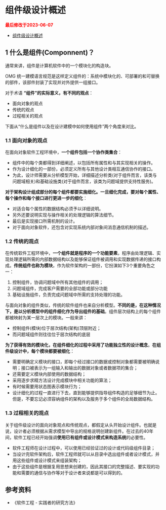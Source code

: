 # 组件级设计概述

<strong><font color="red">最后修改于2023-06-07</font></strong>

- [组件级设计概述](#组件级设计概述)

## 1 什么是组件(Componnent)？
通常来讲，组件是计算机软件中的一个模块化的构造块。

OMG 统一建模语言规范是这样定义组件的：系统中模块化的、可部署的和可替换的部件，该部件封装了实现并对外提供一组接口。

对于术语 **“组件”的实际意义，有不同的观点**：
* 面向对象的观点
* 传统的观点
* 过程相关的观点

下面从“什么是组件以及在设计建模中如何使用组件”两个角度来对比。

### 1.1 面向对象的观点
在面向对象软件工程环境中，**一个组件包括一个协作类集合**：
* 组件中的每个类都得到详细阐述，以包括所有属性和与其实现相关的操作。
* 作为设计细化的一部份，必须定义所有与其他设计类相互通信协作的接口。
* 为此，设计师需要从分析模型开始，详细描述分析类(对于组件而言，该类与问题域相关)和基础设施类(对于组件而言，该类为问题域提供支持性服务)。

**对于架构设计组成部分的每个组件都要实施细化。一旦细化完成，要对每个属性、每个操作和每个接口进行更进一步的细化**：
* 对适合每个属性的数据结构必须予以详细说明。
* 另外还要说明实现与操作相关的处理逻辑的算法细节。
* 最后是实现接口所需机制的设计。
* 对于面向对象软件，还包含对实现系统内部对象间消息通信机制的描述。

### 1.2 传统的观点
在传统软件工程环境中，**一个组件就是程序的一个功能要素**，程序由处理逻辑、实现处理逻辑所需的内部数据结构以及能够保证组件被调用和实现数据传递的接口构成。**传统组件也称为模块**，作为软件架构的一部份，它扮演如下3个重要角色之一：
1. 控制组件，协调问题域中所有其他组件的调用；
2. 问题域组件，完成客户需要的全部功能或部分功能
3. 基础设施组件，负责完成问题域中所需的支持处理的功能。

与面向对象的组件类似，传统的软件组件也来自分析模型。**不同的是，在这种情况下，是以分析模型中的组件细化作为导出组件的基础**。组件层次结构上的每个组件都被映射为某一层次上的模块。一般来讲：
* 控制组件(模块)位于层次结构(架构)顶层附近；
* 而问题域组件则往往位于层次结构的底层

**为了获得有效的模块化，在组件细化的过程中采用了功能独立性的设计概念**。**在组件级设计中，每个模块都要被细化**：
* 需要明确定义模块的接口，即每个经过接口的数据或控制对象都需要被明确说明；接口被表示为一组输入和输出的数据对象或者数据项的集合；
* 还需要定义模块内部使用的数据结构；
* 采用逐步求精方法设计完成模块中相关功能的算法；
* 有时候需要用状态图表示模块行为；
* 设计细化的过程一直进行下去，直到能够提供指导组件构造的足够细节为止。但是，不要忘记必须容纳组件的架构以及服务于多个组件的全局数据结构。

### 1.3 过程相关的观点
关于组件级设计的面向对象观点和传统观点，都假定从头开始设计组件。也就是说，设计者必须根据从需求模型中导出的规格说明创建新组件。在过去的40年间，软件工程已经开始强调**使用已有组件或设计模式来构造系统**的必要性。
* 软件工程师在设计过程中，可以使用已经验证过的设计或代码级组件目录；
* 当设计完软件架构后，软件工程师就可以从目录中选出组件或者设计模式，并用这些组件或设计模式来组装架构；
* 由于这些组件是根据复用思想来创建的，因此其接口的完整描述、要实现的功能和需要的通信与协作等对于设计者来说都是可以得到的。

## 参考资料
* 《软件工程 - 实践者的研究方法》